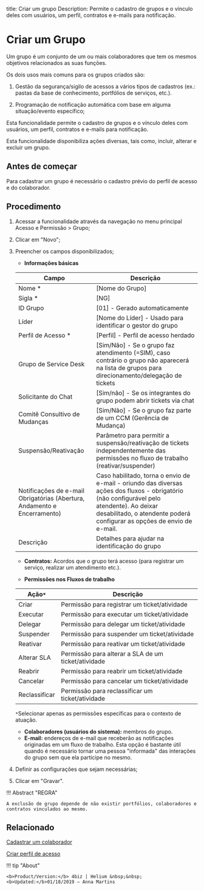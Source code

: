 title: Criar um grupo
Description: Permite o cadastro de grupos e o vínculo deles com usuários, um perfil, contratos e e-mails para notificação.


# Criar um Grupo

Um grupo é um conjunto de um ou mais colaboradores que tem os mesmos objetivos relacionados as suas funções.

Os dois usos mais comuns para os grupos criados são:


1.  Gestão da segurança/sigilo de acessos a vários tipos de cadastros (ex.: pastas da base de conhecimento, portfólios de serviços, etc.).

2.  Programação de notificação automática com base em alguma situação/evento específico;



Esta funcionalidade permite o cadastro de grupos e o vínculo deles com usuários, um perfil, contratos e e-mails para notificação.

Esta funcionalidade disponibiliza ações diversas, tais como, incluir, alterar e excluir um grupo.

## Antes de começar

Para cadastrar um grupo é necessário o cadastro prévio do perfil de acesso e do colaborador.

## Procedimento

1.  Acessar a funcionalidade através da navegação no menu principal Acesso e Permissão > Grupo;

2.  Clicar em "Novo";

3.  Preencher os campos disponibilizados;

    - **Informações básicas**

    |Campo|Descrição|
    |-|-|
    |Nome *	|[Nome do Grupo]|
    |Sigla *	|[NG]|
    |ID Grupo|[01] - Gerado automaticamente|
    |Líder|[Nome do Líder] - Usado para identificar o gestor do grupo|
    |Perfil de Acesso *	|[Perfil] - Perfil de acesso herdado|
    |Grupo de Service Desk|[Sim/Não] - Se o grupo faz atendimento (=SIM), caso contrário o grupo não aparecerá na lista de grupos para direcionamento/delegação de tickets|
    |Solicitante do Chat|[Sim/não] - Se os integrantes do grupo podem abrir tickets via chat|
    |Comitê Consultivo de Mudanças|[Sim/Não] - Se o grupo faz parte de um CCM (Gerência de Mudança)|
    |Suspensão/Reativação |Parâmetro para permitir a suspensão/reativação de tickets independentemente das permissões no fluxo de trabalho (reativar/suspender)|
    |Notificações de e-mail Obrigatórias (Abertura, Andamento e Encerramento)|Caso habilitado, torna o envio de e-mail - oriundo das diversas ações dos fluxos - obrigatório (não configurável pelo atendente). Ao deixar desabilitado, o atendente poderá configurar as opções de envio de e-mail.|
    |Descrição |Detalhes para ajudar na identificação do grupo|

    - **Contratos:** Acordos que o grupo terá acesso (para registrar um serviço, realizar um atendimento etc.).

    - **Permissões nos Fluxos de trabalho**

    |Ação```*```| Descrição|
	  |-|-|
	  |Criar|Permissão para registrar um ticket/atividade|
	  |Executar|Permissão para executar um ticket/atividade|
    |Delegar|Permissão para delegar um ticket/atividade|
	  |Suspender|Permissão para suspender um ticket/atividade|
    |Reativar|Permissão para reativar um ticket/atividade|
    |Alterar SLA|Permissão para alterar a SLA de um ticket/atividade|
	  |Reabrir|Permissão para reabrir um ticket/atividade|
    |Cancelar|Permissão para cancelar um ticket/atividade|
    |Reclassificar|Permissão para reclassificar um ticket/atividade|

    ```*```Selecionar apenas as permissões específicas para o contexto de atuação.

    - **Colaboradores (usuários do sistema):** membros do grupo.
    - **E-mail:** endereços de e-mail que receberão as notificações originadas em um fluxo de trabalho. Esta opção é bastante útil quando é necessário tornar uma pessoa "informada" das interações do grupo sem que ela participe no mesmo.

4.  Definir as configurações que sejam necessárias;
5.  Clicar em "Gravar".


!!! Abstract "REGRA"

    A exclusão de grupo depende de não existir portfólios, colaboradores e
    contratos vinculados ao mesmo.


Relacionado
-----------

[Cadastrar um colaborador](/pt-br/4biz-helium/initial-settings/access-settings/user/register-employee.html)

[Criar perfil de acesso](/pt-br/4biz-helium/initial-settings/access-settings/profile/create-profile-access.html)


!!! tip "About"

    <b>Product/Version:</b> 4biz | Helium &nbsp;&nbsp;
    <b>Updated:</b>01/18/2019 – Anna Martins

